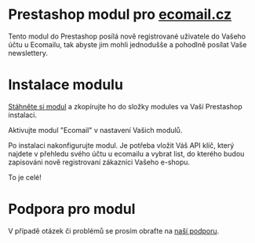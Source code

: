 Prestashop modul pro [ecomail.cz](https://www.ecomail.cz)
===============================

Tento modul do Prestashop posílá nově registrované uživatele do Vašeho účtu u Ecomailu, tak abyste jim mohli jednodušše a pohodlně posílat Vaše newslettery.

Instalace modulu
===============================

[Stáhněte si modul](https://github.com/Ecomail/PrestashopModule/archive/master.zip) a zkopírujte ho do složky modules va Vaší Prestashop instalaci.

Aktivujte modul "Ecomail" v nastavení Vašich modulů.

Po instalaci nakonfigurujte modul. Je potřeba vložit Váš API klíč, který najdete v přehledu svého účtu u ecomailu a vybrat list, do kterého budou zapisováni nově registrovaní zákazníci Vašeho e-shopu.

To je celé!

Podpora pro modul
===============================

V případě otázek či problémů se prosím obraťte na [naší podporu](https://ecomailcz.uservoice.com/).

